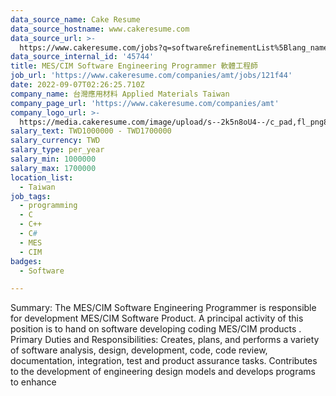 ```yaml
---
data_source_name: Cake Resume
data_source_hostname: www.cakeresume.com
data_source_url: >-
  https://www.cakeresume.com/jobs?q=software&refinementList%5Blang_name%5D%5B0%5D=English&refinementList%5Bsalary_type%5D=per_year&range%5Bsalary_range%5D%5Bmin%5D=1000000&page=2
data_source_internal_id: '45744'
title: MES/CIM Software Engineering Programmer 軟體工程師
job_url: 'https://www.cakeresume.com/companies/amt/jobs/121f44'
date: 2022-09-07T02:26:25.710Z
company_name: 台灣應用材料 Applied Materials Taiwan
company_page_url: 'https://www.cakeresume.com/companies/amt'
company_logo_url: >-
  https://media.cakeresume.com/image/upload/s--2k5n8oU4--/c_pad,fl_png8,h_200,w_200/v1660726541/smmejxun3qvfz9mozepa.png
salary_text: TWD1000000 - TWD1700000
salary_currency: TWD
salary_type: per_year
salary_min: 1000000
salary_max: 1700000
location_list:
  - Taiwan
job_tags:
  - programming
  - C
  - C++
  - C#
  - MES
  - CIM
badges:
  - Software

---
```


Summary: The MES/CIM Software Engineering Programmer is responsible for development MES/CIM Software Product. A principal activity of this position is to hand on software developing coding MES/CIM products . Primary Duties and Responsibilities: Creates, plans, and performs a variety of software analysis, design, development, code, code review, documentation, integration, test and product assurance tasks. Contributes to the development of engineering design models and develops programs to enhance